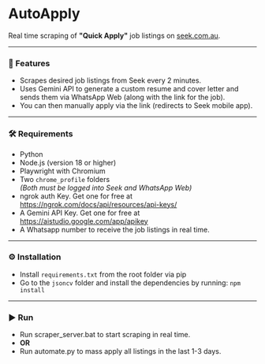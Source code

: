 # AutoApply

Real time scraping of **"Quick Apply"** job listings on [seek.com.au](https://www.seek.com.au).

---

### 🚀 Features
- Scrapes desired job listings from Seek every 2 minutes.
- Uses Gemini API to generate a custom resume and cover letter and sends them via WhatsApp Web (along with the link for the job).
- You can then manually apply via the link (redirects to Seek mobile app). 

---

### 🛠 Requirements
- Python
- Node.js (version 18 or higher)
- Playwright with Chromium
- Two `chrome_profile` folders  
  *(Both must be logged into Seek and WhatsApp Web)*
- ngrok auth Key. Get one for free at https://ngrok.com/docs/api/resources/api-keys/
- A Gemini API Key. Get one for free at https://aistudio.google.com/app/apikey
- A Whatsapp number to receive the job listings in real time.

---

### ⚙️ Installation
- Install `requirements.txt` from the root folder via pip  
- Go to the `jsoncv` folder and install the dependencies by running: `npm install`

---

### ▶️ Run
- Run scraper_server.bat to start scraping in real time.
- **OR**  
- Run automate.py to mass apply all listings in the last 1-3 days.

